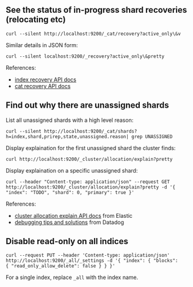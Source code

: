## See the status of in-progress shard recoveries (relocating etc)

```
curl --silent http://localhost:9200/_cat/recovery?active_only\&v
```

Similar details in JSON form:

```
curl --silent localhost:9200/_recovery?active_only\&pretty
```

References:

* [index recovery API docs](https://www.elastic.co/guide/en/elasticsearch/reference/current/indices-recovery.html)
* [cat recovery API docs](https://www.elastic.co/guide/en/elasticsearch/reference/current/cat-recovery.html)

## Find out why there are unassigned shards

List all unassigned shards with a high level reason:

```
curl --silent http://localhost:9200/_cat/shards?h=index,shard,prirep,state,unassigned.reason| grep UNASSIGNED
```

Display explaination for the first unassigned shard the cluster finds:

```
curl http://localhost:9200/_cluster/allocation/explain?pretty
```

Display explaination on a specific unassigned shard:

```
curl --header "Content-type: application/json" --request GET http://localhost:9200/_cluster/allocation/explain?pretty -d '{ "index": "TODO", "shard": 0, "primary": true }'
```

References:

* [cluster allocation explain API docs](https://www.elastic.co/guide/en/elasticsearch/reference/current/cluster-allocation-explain.html) from Elastic
* [debugging tips and solutions](https://www.datadoghq.com/blog/elasticsearch-unassigned-shards/) from Datadog

## Disable read-only on all indices

```
curl --request PUT --header 'Content-type: application/json' http://localhost:9200/_all/_settings -d '{ "index": { "blocks":
{ "read_only_allow_delete": false } } }'
```

For a single index, replace `_all` with the index name.
